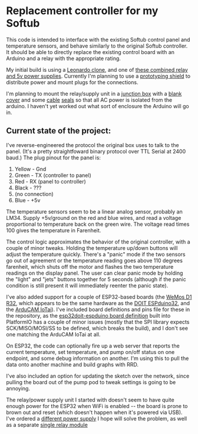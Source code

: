 # Replacement controller for my Softub

This code is intended to interface with the existing Softub control panel and temperature sensors, and behave similarly to the original Softub controller.
It should be able to directly replace the existing control board with an Arduino and a relay with the appropriate rating.

My initial build is using a [Leonardo clone](https://www.amazon.com/dp/B0786LJQ8K), and one of [these combined relay and 5v power supplies](https://www.amazon.com/dp/B077W1NVLM). Currently I'm planning to use a [prototyping shield](https://www.amazon.com/dp/B00Q9YB7PI) to distribute power and mount plugs for the connections.

I'm planning to mount the relay/supply unit in a [junction box](https://www.homedepot.com/p/Commercial-Electric-1-2-in-Gray-2-Gang-7-Holes-Non-Metallic-Weatherproof-Box-WDB750PG/300851103) with a [blank cover](https://www.homedepot.com/p/Commercial-Electric-Gray-2-Gang-Non-Metallic-Weatherproof-Blank-Cover-WBC200PG/300851669) and some [cable](https://www.homedepot.com/p/3-4-in-Strain-Relief-Cord-Connector-LPCG757-1/100171642) [seals](https://www.homedepot.com/p/Arlington-Industries-1-2-in-Low-Profile-Strain-Relief-Cord-Connector-LPCG507-1/308920052) so that all AC power is isolated from the arduino. I haven't yet worked out what sort of enclosure the Arduino will go in.

## Current state of the project:

I've reverse-engineered the protocol the original box uses to talk to the panel. (It's a pretty straightfoward binary protocol over TTL Serial at 2400 baud.)
The plug pinout for the panel is:

1. Yellow - Gnd
2. Green - TX (controller to panel)
3. Red - RX (panel to controller)
4. Black - ???
5. (no connection)
6. Blue - +5v

The temperature sensors seem to be a linear analog sensor, probably an LM34. Supply +5v/ground on the red and blue wires, and read a voltage proportional to temperature back on the green wire. The voltage read times 100 gives the temperature in Farenheit.

The control logic approximates the behavior of the original controller, with a couple of minor tweaks. Holding the temperature up/down buttons will adjust the temperature quickly. There's a "panic" mode if the two sensors go out of agreement or the temperature reading goes above 110 degrees farenheit, which shuts off the motor and flashes the two temperature readings on the display panel. The user can clear panic mode by holding the "light" and "jets" buttons together for 5 seconds (although if the panic condition is still present it will immediately reenter the panic state).

I've also added support for a couple of ESP32-based boards (the [WeMos D1 R32](https://www.amazon.com/gp/product/B07WFZCBH8), which appears to be the same hardware as the [DOIT ESPduino32](https://www.amazon.com/dp/B0775WFN9P), and the [ArduCAM IoTai](https://www.amazon.com/gp/product/B07W8SMFTK)). I've included board definitions and pins file for these in the repository, as the [esp32doit-espduino board definition](https://docs.platformio.org/en/latest/boards/espressif32/esp32doit-espduino.html) built into PlatformIO has a couple of minor issues (mostly that the SPI library expects SCK/MISO/MOSI/SS to be defined, which breaks the build), and I don't see one matching the ArduCAM IoTai at all.

On ESP32, the code can optionally fire up a web server that reports the current temperature, set temperature, and pump on/off status on one endpoint, and some debug information on another. I'm using this to pull the data onto another machine and build graphs with RRD.

I've also included an option for updating the sketch over the network, since pulling the board out of the pump pod to tweak settings is going to be annoying.

The relay/power supply unit I started with doesn't seem to have quite enough power for the ESP32 when WiFi is enabled -- the board is prone to brown out and reset (which doesn't happen when it's powered via USB). I've ordered a [different power supply](https://www.amazon.com/gp/product/B07V5XP92F) I hope will solve the problem, as well as a separate [single relay module](https://www.amazon.com/gp/product/B07TWH7DZ1)
